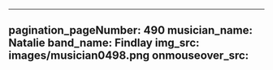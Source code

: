 ------
pagination_pageNumber: 490
musician_name: Natalie
band_name: Findlay
img_src: images/musician0498.png
onmouseover_src: 
------